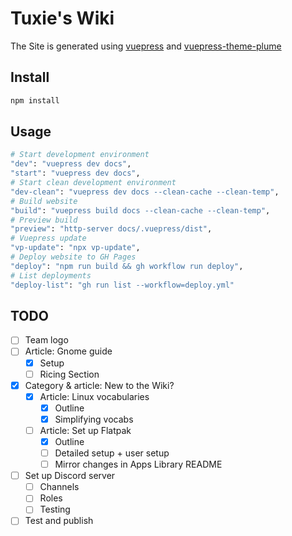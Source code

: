 # Tuxie's Wiki

The Site is generated using [vuepress](https://vuepress.vuejs.org/) and [vuepress-theme-plume](https://github.com/pengzhanbo/vuepress-theme-plume)

## Install

```sh
npm install
```

## Usage

```sh
# Start development environment
"dev": "vuepress dev docs",
"start": "vuepress dev docs",
# Start clean development environment
"dev-clean": "vuepress dev docs --clean-cache --clean-temp",
# Build website
"build": "vuepress build docs --clean-cache --clean-temp",
# Preview build
"preview": "http-server docs/.vuepress/dist",
# Vuepress update
"vp-update": "npx vp-update",
# Deploy website to GH Pages
"deploy": "npm run build && gh workflow run deploy",
# List deployments
"deploy-list": "gh run list --workflow=deploy.yml"
```

## TODO

- [ ] Team logo
- [ ] Article: Gnome guide
  - [x] Setup
  - [ ] Ricing Section
- [x] Category & article: New to the Wiki?
  - [x] Article: Linux vocabularies
    - [x] Outline
    - [x] Simplifying vocabs
  - [ ] Article: Set up Flatpak
    - [x] Outline
    - [ ] Detailed setup + user setup
    - [ ] Mirror changes in Apps Library README
- [ ] Set up Discord server
  - [ ] Channels
  - [ ] Roles
  - [ ] Testing
- [ ] Test and publish
